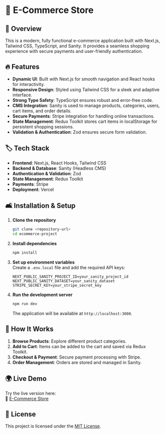 # 🛒 E-Commerce Store

## 🚀 Overview
This is a modern, fully functional e-commerce application built with Next.js, Tailwind CSS, TypeScript, and Sanity. It provides a seamless shopping experience with secure payments and user-friendly authentication.

## 🔥 Features
- **Dynamic UI**: Built with Next.js for smooth navigation and React hooks for interactivity.
- **Responsive Design**: Styled using Tailwind CSS for a sleek and adaptive interface.
- **Strong Type Safety**: TypeScript ensures robust and error-free code.
- **CMS Integration**: Sanity is used to manage products, categories, users, cart items, and order details.
- **Secure Payments**: Stripe integration for handling online transactions.
- **State Management**: Redux Toolkit stores cart items in localStorage for persistent shopping sessions.
- **Validation & Authentication**: Zod ensures secure form validation.

## 🏷️ Tech Stack
- **Frontend**: Next.js, React Hooks, Tailwind CSS
- **Backend & Database**: Sanity (Headless CMS)
- **Authentication & Validation**: Zod
- **State Management**: Redux Toolkit
- **Payments**: Stripe
- **Deployment**: Vercel

## 🛋️ Installation & Setup
1. **Clone the repository**  
   ```bash
   git clone <repository-url>
   cd ecommerce-project
   ```

2. **Install dependencies**  
   ```bash
   npm install
   ```

3. **Set up environment variables**  
   Create a `.env.local` file and add the required API keys:
   ```env
   NEXT_PUBLIC_SANITY_PROJECT_ID=your_sanity_project_id
   NEXT_PUBLIC_SANITY_DATASET=your_sanity_dataset
   STRIPE_SECRET_KEY=your_stripe_secret_key
   ```

4. **Run the development server**  
   ```bash
   npm run dev
   ```
   The application will be available at `http://localhost:3000`.

## 🛒 How It Works
1. **Browse Products**: Explore different product categories.
2. **Add to Cart**: Items can be added to the cart and saved via Redux Toolkit.
3. **Checkout & Payment**: Secure payment processing with Stripe.
4. **Order Management**: Orders are stored and managed in Sanity.

## 🌍 Live Demo
Try the live version here:  
🔗 [E-Commerce Store](https://hackathon-q2-seven-beta.vercel.app/)


## 📝 License
This project is licensed under the [MIT License](LICENSE).

